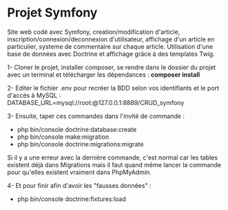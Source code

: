 # Projet Symfony

Site web codé avec Symfony, creation/modification d'article, inscription/connexion/deconnexion d'utilisateur, affichage d'un article en particulier, systeme de commentaire sur chaque article. Utilisation d'une base de données avec Doctrine et affichage grâce à des templates Twig.


1- Cloner le projet, installer composer, se rendre dans le dossier du projet avec un terminal et télécharger les dépendances : **composer install**

2- Editer le fichier .env pour recréer la BDD selon vos identifiants et le port d'accès à MySQL :
        DATABASE_URL=mysql://root:@127.0.0.1:8889/CRUD_symfony

3- Ensuite, taper ces commandes dans l'invité de commande : 

- php bin/console doctrine:database:create
- php bin/console make:migration
- php bin/console doctrine:migrations:migrate

Si il y a une erreur avec la dernière commande, c'est normal car les tables existent déjà dans Migrations mais il faut quand même lancer la commande pour qu'elles existent vraiment dans PhpMyAdmin.

4- Et pour finir afin d'avoir les "fausses données" :
- php bin/console doctrine:fixtures:load


